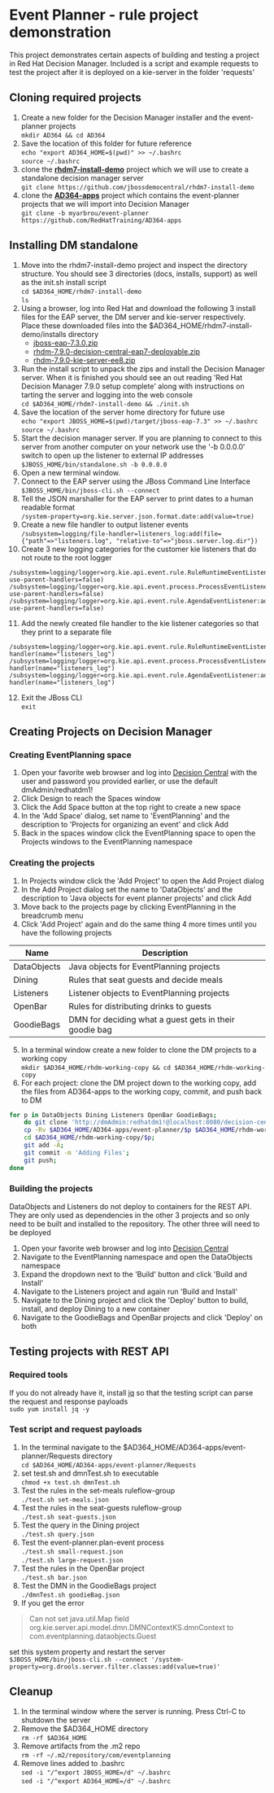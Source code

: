 

# Event Planner - rule project demonstration

This project demonstrates certain aspects of building and testing a project in Red Hat Decision Manager. Included is a script and example requests to test the project after it is deployed on a kie-server in the folder 'requests'
## Cloning required projects
1. Create a new folder for the Decision Manager installer and the event-planner projects
<br/>`mkdir AD364 && cd AD364`
2. Save the location of this folder for future reference
<br/>`echo "export AD364_HOME=$(pwd)" >> ~/.bashrc`
<br/>`source ~/.bashrc`
3. clone the **[rhdm7-install-demo](https://github.com/jbossdemocentral/rhdm7-install-demo)** project which we will use to create a standalone decision manager server
<br/>`git clone https://github.com/jbossdemocentral/rhdm7-install-demo`
4. clone the **[AD364-apps](https://github.com/jbossdemocentral/rhdm7-install-demo)** project which contains the event-planner projects that we will import into Decision Manager
<br/>`git clone -b myarbrou/event-planner https://github.com/RedHatTraining/AD364-apps`
## Installing DM standalone
1.  Move into the rhdm7-install-demo project and inspect the directory structure. You should see 3 directories (docs, installs, support) as well as the init.sh install script
<br/>`cd $AD364_HOME/rhdm7-install-demo`
<br/>`ls`
2. Using a browser, log into Red Hat and download the following 3 install files for the EAP server, the DM server and kie-server respectively. Place these downloaded files into the $AD364_HOME/rhdm7-install-demo/installs directory
   - [jboss-eap-7.3.0.zip](https://access.redhat.com/jbossnetwork/restricted/softwareDownload.html?softwareId=80101)
   - [rhdm-7.9.0-decision-central-eap7-deployable.zip](https://access.redhat.com/jbossnetwork/restricted/softwareDownload.html?softwareId=89821)
   - [rhdm-7.9.0-kie-server-ee8.zip](https://access.redhat.com/jbossnetwork/restricted/softwareDownload.html?softwareId=89831)
3. Run the install script to unpack the zips and install the Decision Manager server. When it is finished you should see an out reading 'Red Hat Decision Manager 7.9.0 setup complete' along with instructions on tarting the server and logging into the web console
<br/>`cd $AD364_HOME/rhdm7-install-demo && ./init.sh`
4. Save the location of the server home directory for future use
<br/>`echo "export JBOSS_HOME=$(pwd)/target/jboss-eap-7.3" >> ~/.bashrc`
<br/>`source ~/.bashrc`
5. Start the decision manager server. If you are planning to connect to this server from another computer on your network use the '-b 0.0.0.0' switch to open up the listener to external IP addresses
<br/>`$JBOSS_HOME/bin/standalone.sh -b 0.0.0.0`
6. Open a new terminal window.
7. Connect to the EAP server using the JBoss Command Line Interface
<br/>`$JBOSS_HOME/bin/jboss-cli.sh --connect`
8. Tell the JSON marshaller for the EAP server to print dates to a human readable format
<br/>`/system-property=org.kie.server.json.format.date:add(value=true)`
9. Create a new file handler to output listener events
<br/>`/subsystem=logging/file-handler=listeners_log:add(file={"path"=>"listeners.log", "relative-to"=>"jboss.server.log.dir"})`
10.  Create 3 new logging categories for the customer kie listeners that do not route to the root logger
```
/subsystem=logging/logger=org.kie.api.event.rule.RuleRuntimeEventListener:add(level=DEBUG, use-parent-handlers=false)
/subsystem=logging/logger=org.kie.api.event.process.ProcessEventListener:add(level=DEBUG, use-parent-handlers=false)
/subsystem=logging/logger=org.kie.api.event.rule.AgendaEventListener:add(level=DEBUG, use-parent-handlers=false)
```
11. Add the newly created file handler to the kie listener categories so that they print to a separate file
```
/subsystem=logging/logger=org.kie.api.event.rule.RuleRuntimeEventListener:add-handler(name="listeners_log")
/subsystem=logging/logger=org.kie.api.event.process.ProcessEventListener:add-handler(name="listeners_log")
/subsystem=logging/logger=org.kie.api.event.rule.AgendaEventListener:add-handler(name="listeners_log")
```
12. Exit the JBoss CLI
<br/>`exit`

## Creating Projects on Decision Manager
### Creating EventPlanning space
1. Open your favorite web browser and log into [Decision Central](http://localhost:8080/decision-central/) with the user and password you provided earlier, or use the default dmAdmin/redhatdm1!
2. Click Design to reach the Spaces window
3. Click the Add Space button at the top right to create a new space
4. In the 'Add Space' dialog, set name to 'EventPlanning' and the description to 'Projects for organizing an event' and click Add
5. Back in the spaces window click the EventPlanning space to open the Projects windows to the EventPlanning namespace
### Creating the projects
1. In Projects window click the 'Add Project' to open the Add Project dialog
2. In the Add Project dialog set the name to 'DataObjects' and the description to 'Java objects for event planner projects' and click Add
3. Move back to the projects page by clicking EventPlanning in the breadcrumb menu
4. Click 'Add Project' again and do the same thing 4 more times until you have the following projects

| Name | Description |
|--|--|
| DataObjects | Java objects for EventPlanning projects |
| Dining      | Rules that seat guests and decide meals |
| Listeners   | Listener objects to EventPlanning projects |
| OpenBar     | Rules for distributing drinks to guests |
| GoodieBags  | DMN for deciding what a guest gets in their goodie bag |

5. In a terminal window create a new folder to clone the DM projects to a working copy
<br/>`mkdir $AD364_HOME/rhdm-working-copy && cd $AD364_HOME/rhdm-working-copy`
6. For each project: clone the DM project down to the working copy, add the files from AD364-apps to the working copy, commit, and push back to DM
```bash
for p in DataObjects Dining Listeners OpenBar GoodieBags;
    do git clone 'http://dmAdmin:redhatdm1!@localhost:8080/decision-central/git/EventPlanning/'$p $AD364_HOME/rhdm-working-copy/$p;
    cp -Rv $AD364_HOME/AD364-apps/event-planner/$p $AD364_HOME/rhdm-working-copy/;
    cd $AD364_HOME/rhdm-working-copy/$p;
    git add -A;
    git commit -m 'Adding Files';
    git push;
done
```
### Building the projects
DataObjects and Listeners do not deploy to containers for the REST API. They are only used as dependencies in the other 3 projects and so only need to be built and installed to the repository. The other three will need to be deployed
1. Open your favorite web browser and log into [Decision Central](http://localhost:8080/decision-central/)
2. Navigate to the EventPlanning namespace and open the DataObjects namespace
3. Expand the dropdown next to the 'Build' button and click 'Build and Install'
4. Navigate to the Listeners project and again run 'Build and Install'
5. Navigate to the Dining project and click the 'Deploy' button to build, install, and deploy Dining to a new container
6. Navigate to the GoodieBags and OpenBar projects and click 'Deploy' on both

## Testing projects with REST API
### Required tools
If you do not already have it, install [jq](https://stedolan.github.io/jq/) so that the testing script can parse the request and response payloads
<br/>`sudo yum install jq -y`
### Test script and request payloads
1. In the terminal navigate to the $AD364_HOME/AD364-apps/event-planner/Requests directory
<br/>`cd $AD364_HOME/AD364-apps/event-planner/Requests`
2. set test.sh and dmnTest.sh to executable
<br/>`chmod +x test.sh dmnTest.sh`
3. Test the rules in the set-meals ruleflow-group
<br/>`./test.sh set-meals.json`
4. Test the rules in the seat-guests ruleflow-group
<br/>`./test.sh seat-guests.json`
5. Test the query in the Dining project
<br/>`./test.sh query.json`
6. Test the event-planner.plan-event process
<br/>`./test.sh small-request.json`
<br/>`./test.sh large-request.json`
7. Test the rules in the OpenBar project
<br/>`./test.sh bar.json`
8. Test the DMN in the GoodieBags project
<br/>`./dmnTest.sh goodieBag.json`
9. If you get the error
> Can not set java.util.Map field org.kie.server.api.model.dmn.DMNContextKS.dmnContext to com.eventplanning.dataobjects.Guest

set this system property and restart the server
<br/>`$JBOSS_HOME/bin/jboss-cli.sh --connect '/system-property=org.drools.server.filter.classes:add(value=true)'`  

## Cleanup
1. In the terminal window where the server is running. Press Ctrl-C to shutdown the server
2. Remove the $AD364_HOME directory
<br/>`rm -rf $AD364_HOME`
3. Remove artifacts from the .m2 repo
<br/>`rm -rf ~/.m2/repository/com/eventplanning`
4. Remove lines added to .bashrc
<br/>`sed -i "/^export JBOSS_HOME=/d" ~/.bashrc`
<br/>`sed -i "/^export AD364_HOME=/d" ~/.bashrc`
